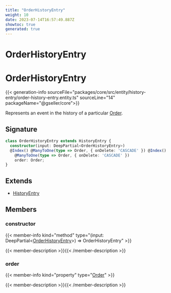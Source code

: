 ```yaml
---
title: "OrderHistoryEntry"
weight: 10
date: 2023-07-14T16:57:49.887Z
showtoc: true
generated: true
---
```

<!-- This file was generated from the Vendure source. Do not modify. Instead, re-run the "docs:build" script -->

# OrderHistoryEntry
<div class="symbol">


# OrderHistoryEntry

{{< generation-info sourceFile="packages/core/src/entity/history-entry/order-history-entry.entity.ts" sourceLine="14" packageName="@gseller/core">}}

Represents an event in the history of a particular <a href='/typescript-api/entities/order#order'>Order</a>.

## Signature

```TypeScript
class OrderHistoryEntry extends HistoryEntry {
  constructor(input: DeepPartial<OrderHistoryEntry>)
  @Index() @ManyToOne(type => Order, { onDelete: 'CASCADE' }) @Index()
    @ManyToOne(type => Order, { onDelete: 'CASCADE' })
    order: Order;
}
```
## Extends

 * <a href='/typescript-api/entities/history-entry#historyentry'>HistoryEntry</a>


## Members

### constructor

{{< member-info kind="method" type="(input: DeepPartial&#60;<a href='/typescript-api/entities/order-history-entry#orderhistoryentry'>OrderHistoryEntry</a>&#62;) => OrderHistoryEntry"  >}}

{{< member-description >}}{{< /member-description >}}

### order

{{< member-info kind="property" type="<a href='/typescript-api/entities/order#order'>Order</a>"  >}}

{{< member-description >}}{{< /member-description >}}


</div>
